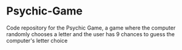 # Psychic-Game
Code repository for the Psychic Game, a game where the computer randomly chooses a letter and the user has 9 chances to guess the computer's letter choice
